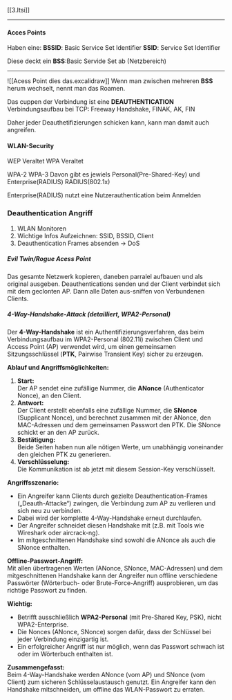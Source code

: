 [[3.Itsi]]
___
#### Acces Points
Haben eine:
**BSSID**: Basic Service Set Identifier
**SSID**: Service Set Identifier

Diese deckt ein **BSS**:Basic Servide Set ab (Netzbereich)
___
![[Acess Point dies das.excalidraw]]
Wenn man zwischen mehreren **BSS** herum wechselt, nennt man das Roamen.

Das cuppen der Verbindung ist eine **DEAUTHENTICATION**
Verbindungsaufbau bei TCP: Freeway Handshake, FINAK, AK, FIN

Daher jeder Deauthetifizierungen schicken kann, kann man damit auch angreifen.

#### WLAN-Security
WEP Veraltet
WPA Veraltet

WPA-2
WPA-3
Davon gibt es jewiels Personal(Pre-Shared-Key) und Enterprise(RADIUS)
RADIUS(802.1x)

Enterprise(RADIUS) nutzt eine Nutzerauthentication beim Anmelden
### Deauthentication Angriff
1. WLAN Monitoren
2. Wichtige Infos Aufzeichnen: SSID, BSSID, Client
3. Deauthentication Frames absenden -> DoS

##### Evil Twin/Rogue Acess Point
Das gesamte Netzwerk kopieren, daneben parralel aufbauen und als original ausgeben. Deauthentications senden und der Client verbindet sich mit dem geclonten AP. Dann alle Daten aus-sniffen von Verbundenen Clients.

##### 4-Way-Handshake-Attack (detailliert, WPA2-Personal)

Der **4-Way-Handshake** ist ein Authentifizierungsverfahren, das beim Verbindungsaufbau im WPA2-Personal (802.11i) zwischen Client und Access Point (AP) verwendet wird, um einen gemeinsamen Sitzungsschlüssel (**PTK**, Pairwise Transient Key) sicher zu erzeugen.

**Ablauf und Angriffsmöglichkeiten:**

1. **Start:**  
   Der AP sendet eine zufällige Nummer, die **ANonce** (Authenticator Nonce), an den Client.
2. **Antwort:**  
   Der Client erstellt ebenfalls eine zufällige Nummer, die **SNonce** (Supplicant Nonce), und berechnet zusammen mit der ANonce, den MAC-Adressen und dem gemeinsamen Passwort den PTK. Die SNonce schickt er an den AP zurück.
3. **Bestätigung:**  
   Beide Seiten haben nun alle nötigen Werte, um unabhängig voneinander den gleichen PTK zu generieren.
4. **Verschlüsselung:**  
   Die Kommunikation ist ab jetzt mit diesem Session-Key verschlüsselt.

**Angriffsszenario:**

- Ein Angreifer kann Clients durch gezielte Deauthentication-Frames („Deauth-Attacke“) zwingen, die Verbindung zum AP zu verlieren und sich neu zu verbinden.
- Dabei wird der komplette 4-Way-Handshake erneut durchlaufen.
- Der Angreifer schneidet diesen Handshake mit (z.B. mit Tools wie Wireshark oder aircrack-ng).
- Im mitgeschnittenen Handshake sind sowohl die ANonce als auch die SNonce enthalten.

**Offline-Passwort-Angriff:**  
Mit allen übertragenen Werten (ANonce, SNonce, MAC-Adressen) und dem mitgeschnittenen Handshake kann der Angreifer nun offline verschiedene Passwörter (Wörterbuch- oder Brute-Force-Angriff) ausprobieren, um das richtige Passwort zu finden.

**Wichtig:**  
- Betrifft ausschließlich **WPA2-Personal** (mit Pre-Shared Key, PSK), nicht WPA2-Enterprise.
- Die Nonces (ANonce, SNonce) sorgen dafür, dass der Schlüssel bei jeder Verbindung einzigartig ist.
- Ein erfolgreicher Angriff ist nur möglich, wenn das Passwort schwach ist oder im Wörterbuch enthalten ist.

**Zusammengefasst:**  
Beim 4-Way-Handshake werden ANonce (vom AP) und SNonce (vom Client) zum sicheren Schlüsselaustausch genutzt. Ein Angreifer kann den Handshake mitschneiden, um offline das WLAN-Passwort zu erraten.